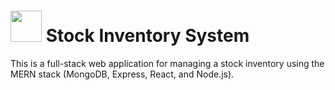 # <img src="https://user-images.githubusercontent.com/120948162/208944393-9bbc2e22-6068-4f6e-b6de-1121121087ae.png" width="50"> Stock Inventory System
This is a full-stack web application for managing a stock inventory using the MERN stack (MongoDB, Express, React, and Node.js).
